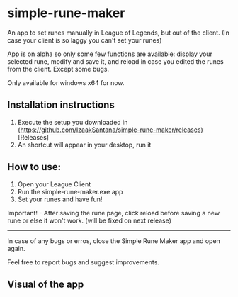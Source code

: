 # simple-rune-maker
An app to set runes manually in League of Legends, but out of the client. (In case your client is so laggy you can't set your runes)

App is on alpha so only some few functions are available: display your selected rune, modify and save it, and reload in case you edited the runes from the client.
Except some bugs.

Only available for windows x64 for now.

## Installation instructions
1. Execute the setup you downloaded in (https://github.com/IzaakSantana/simple-rune-maker/releases)[Releases]
2. An shortcut will appear in your desktop, run it

## How to use:
1. Open your League Client
2. Run the simple-rune-maker.exe app
3. Set your runes and have fun!

Important! - After saving the rune page, click reload before saving a new rune or else it won't work. (will be fixed on next release)

---

In case of any bugs or erros, close the Simple Rune Maker app and open again.

Feel free to report bugs and suggest improvements.

## Visual of the app
